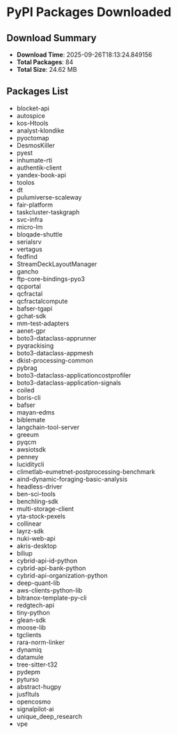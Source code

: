 # PyPI Packages Downloaded

## Download Summary
- **Download Time**: 2025-09-26T18:13:24.849156
- **Total Packages**: 84
- **Total Size**: 24.62 MB

## Packages List
- blocket-api
- autospice
- kos-Htools
- analyst-klondike
- pyoctomap
- DesmosKiller
- pyest
- inhumate-rti
- authentik-client
- yandex-book-api
- toolos
- dt
- pulumiverse-scaleway
- fair-platform
- taskcluster-taskgraph
- svc-infra
- micro-lm
- bloqade-shuttle
- serialsrv
- vertagus
- fedfind
- StreamDeckLayoutManager
- gancho
- ftp-core-bindings-pyo3
- qcportal
- qcfractal
- qcfractalcompute
- bafser-tgapi
- gchat-sdk
- mm-test-adapters
- aenet-gpr
- boto3-dataclass-apprunner
- pyqrackising
- boto3-dataclass-appmesh
- dkist-processing-common
- pybrag
- boto3-dataclass-applicationcostprofiler
- boto3-dataclass-application-signals
- coiled
- boris-cli
- bafser
- mayan-edms
- biblemate
- langchain-tool-server
- greeum
- pyqcm
- awsiotsdk
- penney
- luciditycli
- climetlab-eumetnet-postprocessing-benchmark
- aind-dynamic-foraging-basic-analysis
- headless-driver
- ben-sci-tools
- benchling-sdk
- multi-storage-client
- yta-stock-pexels
- collinear
- layrz-sdk
- nuki-web-api
- akris-desktop
- biliup
- cybrid-api-id-python
- cybrid-api-bank-python
- cybrid-api-organization-python
- deep-quant-lib
- aws-clients-python-lib
- bitranox-template-py-cli
- redgtech-api
- tiny-python
- glean-sdk
- moose-lib
- tgclients
- rara-norm-linker
- dynamiq
- datamule
- tree-sitter-t32
- pydepm
- pyturso
- abstract-hugpy
- jusfltuls
- opencosmo
- signalpilot-ai
- unique_deep_research
- vpe

